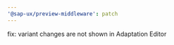 ```yaml
---
'@sap-ux/preview-middleware': patch
---
```


fix: variant changes are not shown in Adaptation Editor
